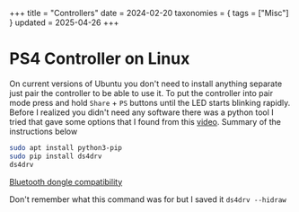+++
title = "Controllers"
date = 2024-02-20
taxonomies = { tags = ["Misc"] }
updated = 2025-04-26
+++

# PS4 Controller on Linux

On current versions of Ubuntu you don't need to install anything separate just pair the controller to be able to use it.
To put the controller into pair mode press and hold `Share` + `PS` buttons until the LED starts blinking rapidly.
Before I realized you didn't need any software there was a python tool I tried that gave some options that I found from this [video](https://youtu.be/LrpipgIH8Q8).
Summary of the instructions below

```sh
sudo apt install python3-pip
sudo pip install ds4drv
ds4drv
```

[Bluetooth dongle compatibility](https://github.com/chrippa/ds4drv/wiki/Bluetooth%20dongle%20compatibility)

Don't remember what this command was for but I saved it `ds4drv --hidraw`
